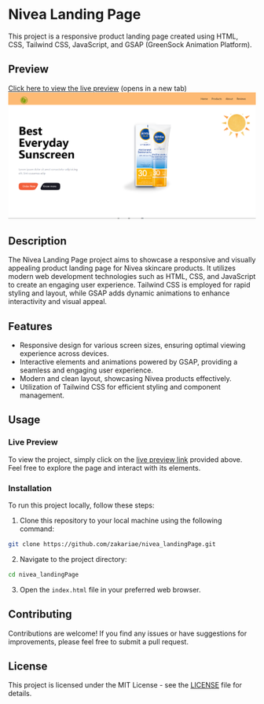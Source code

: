 # Nivea Landing Page

This project is a responsive product landing page created using HTML, CSS, Tailwind CSS, JavaScript, and GSAP (GreenSock Animation Platform).

## Preview

[Click here to view the live preview](https://relaxed-yeot-882efa.netlify.app) (opens in a new tab)
![Screenshot](/Screenshot.png)

## Description

The Nivea Landing Page project aims to showcase a responsive and visually appealing product landing page for Nivea skincare products. It utilizes modern web development technologies such as HTML, CSS, and JavaScript to create an engaging user experience. Tailwind CSS is employed for rapid styling and layout, while GSAP adds dynamic animations to enhance interactivity and visual appeal.

## Features

- Responsive design for various screen sizes, ensuring optimal viewing experience across devices.
- Interactive elements and animations powered by GSAP, providing a seamless and engaging user experience.
- Modern and clean layout, showcasing Nivea products effectively.
- Utilization of Tailwind CSS for efficient styling and component management.

## Usage

### Live Preview

To view the project, simply click on the [live preview link](https://relaxed-yeot-882efa.netlify.app) provided above. Feel free to explore the page and interact with its elements.

### Installation

To run this project locally, follow these steps:

1. Clone this repository to your local machine using the following command:
```bash
git clone https://github.com/zakariae/nivea_landingPage.git
```
2. Navigate to the project directory:
```bash
cd nivea_landingPage
```

3. Open the `index.html` file in your preferred web browser.

## Contributing

Contributions are welcome! If you find any issues or have suggestions for improvements, please feel free to submit a pull request.

## License

This project is licensed under the MIT License - see the [LICENSE](LICENSE) file for details.


